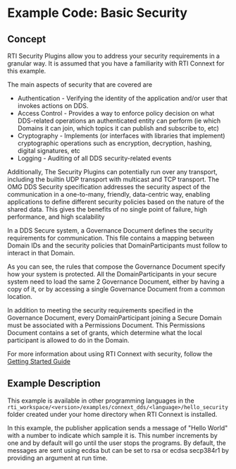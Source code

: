 # Example Code: Basic Security

## Concept

RTI Security Plugins allow you to address your security requirements in a
granular way. It is assumed that you have a familiarity with RTI Connext for
this example.

The main aspects of security that are covered are

-   Authentication - Verifying the identity of the application and/or user that
invokes actions on DDS.
-   Access Control - Provides a way to enforce policy decision on what DDS-related
operations an authenticated entity can perform (ie which Domains it can join,
which topics it can publish and subscribe to, etc)
-   Cryptography - Implements (or interfaces with libraries that implement)
cryptographic operations such as encryption, decryption, hashing, digital
signatures, etc
-   Logging - Auditing of all DDS security-related events

Additionally, The Security Plugins can potentially run over any transport,
including the builtin UDP transport with multicast and TCP transport.
The OMG DDS Security specification addresses the security aspect of the
communication in a one-to-many, friendly, data-centric way, enabling
applications to define different security policies based on the nature of the
shared data. This gives the benefits of no single point of failure, high
performance, and high scalability

In a DDS Secure system, a Governance Document defines the security requirements
for communication. This file contains a mapping between Domain IDs and the
security policies that DomainParticipants must follow to interact in that
Domain.

As you can see, the rules that compose the Governance Document specify how your
system is protected. All the DomainParticipants in your secure system need to
load the same 2 Governance Document, either by having a copy of it, or by
accessing a single Governance Document from a common location.

In addition to meeting the security requirements specified in the Governance
Document, every DomainParticipant joining a Secure Domain must be associated
with a Permissions Document. This Permissions Document contains a set of grants,
which determine what the local participant is allowed to do in the Domain.

For more information about using RTI Connext with security, follow the
[Getting Started Guide](https://community.rti.com/static/documentation/connext-dds/current/doc/manuals/connext_dds_secure/getting_started_guide/index.html)

## Example Description

This example is available in other programming languages in the
`rti_workspace/<version>/examples/connext_dds/<language>/hello_security`
folder created under your home directory when RTI Connext is installed.

In this example, the publisher application sends a message of "Hello World" with
a number to indicate which sample it is. This number increments by one and by
default will go until the user stops the programs. By default, the messages are
sent using ecdsa but can be set to rsa or ecdsa secp384r1 by providing an
argument at run time.
